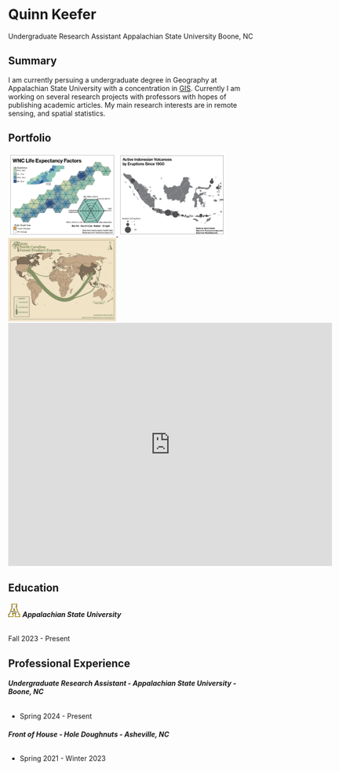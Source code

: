 # Quinn Keefer
Undergraduate Research Assistant
Appalachian State University
Boone, NC

## Summary
I am currently persuing a undergraduate degree in Geography at Appalachian State University with a concentration in [GIS](https://en.wikipedia.org/wiki/Geographic_information_system). Currently I am working on several research projects with professors with hopes of publishing academic articles. My main research interests are in remote sensing, and spatial statistics.
## Portfolio
<a href="https://drive.google.com/file/d/1TGwoSHh8xILrGv-rXyRZLbZ7iSCMeL_h/view?usp=sharing">
  <img src="hex.png" alt="Thumbnail" width="220" height="170">
</a>
<a href="https://drive.google.com/file/d/1nYEsCC5xW9l1GHKEKzQ8g3C142n0U-zi/view?usp=sharing">
  <img src="gradcirc.png" alt="Thumbnail" width="220" height="170">
</a>
<a href="https://drive.google.com/file/d/1TwS90aWGVHSFjf1n4qo1yV29yOnFVtjS/view?usp=sharing">
  <img src="flowline.png" alt="Thumbnail" width="220" height="170">
</a>

<iframe src="https://appalachian.maps.arcgis.com/apps/instant/basic/index.html?appid=3b5775b3603a4d2abb3ec15eac5dfe45" width="660" height="495" frameborder="0" style="border:0" allowfullscreen>iFrames are not supported on this page.</iframe>



## Education
###### <img src="app-state-block-a-logo-600px.png" width=25>   **Appalachian State University**
Fall 2023 - Present

## Professional Experience 
###### **Undergraduate Research Assistant - Appalachian State University - Boone, NC**
- Spring 2024 - Present
###### **Front of House - Hole Doughnuts - Asheville, NC**
- Spring 2021 - Winter 2023

